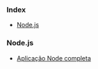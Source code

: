 ### Index

* [Node.js](#Node.js)

### Node.js

* [Aplicação Node completa](http://abneroliveira.eti.br/omnistack11-node-reactjs-react-native/)
